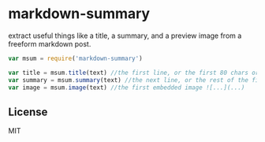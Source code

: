 # markdown-summary

extract useful things like a title, a summary, and a preview image from a freeform
markdown post.

``` js
var msum = require('markdown-summary')

var title = msum.title(text) //the first line, or the first 80 chars or so
var summary = msum.summary(text) //the next line, or the rest of the first line (if a whole paragraph)
var image = msum.image(text) //the first embedded image ![...](...)

```

## License

MIT

